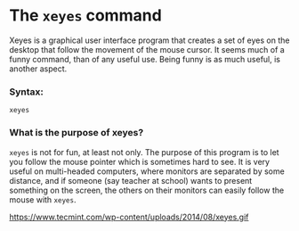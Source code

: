 # The `xeyes` command

Xeyes is a graphical user interface program that creates a set of eyes on the desktop that follow the movement of the mouse cursor. It seems much of a funny command, than of any useful use. Being funny is as much useful, is another aspect. 

### Syntax:

```
xeyes
```

### What is the purpose of xeyes?

`xeyes` is not for fun, at least not only. The purpose of this program is to let you follow the mouse pointer which is sometimes hard to see. It is very useful on multi-headed computers, where monitors are separated by some distance, and if someone (say teacher at school) wants to present something on the screen, the others on their monitors can easily follow the mouse with `xeyes`.

https://www.tecmint.com/wp-content/uploads/2014/08/xeyes.gif
